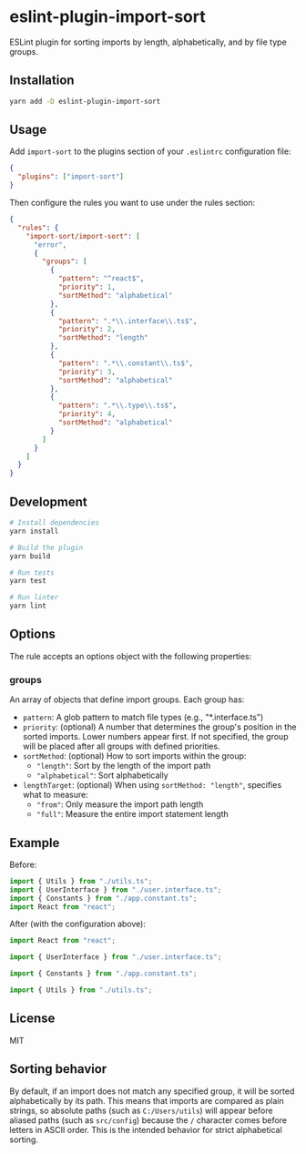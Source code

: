 # eslint-plugin-import-sort

ESLint plugin for sorting imports by length, alphabetically, and by file type groups.

## Installation

```bash
yarn add -D eslint-plugin-import-sort
```

## Usage

Add `import-sort` to the plugins section of your `.eslintrc` configuration file:

```json
{
  "plugins": ["import-sort"]
}
```

Then configure the rules you want to use under the rules section:

```json
{
  "rules": {
    "import-sort/import-sort": [
      "error",
      {
        "groups": [
          {
            "pattern": "^react$",
            "priority": 1,
            "sortMethod": "alphabetical"
          },
          {
            "pattern": ".*\\.interface\\.ts$",
            "priority": 2,
            "sortMethod": "length"
          },
          {
            "pattern": ".*\\.constant\\.ts$",
            "priority": 3,
            "sortMethod": "alphabetical"
          },
          {
            "pattern": ".*\\.type\\.ts$",
            "priority": 4,
            "sortMethod": "alphabetical"
          }
        ]
      }
    ]
  }
}
```

## Development

```bash
# Install dependencies
yarn install

# Build the plugin
yarn build

# Run tests
yarn test

# Run linter
yarn lint
```

## Options

The rule accepts an options object with the following properties:

### groups

An array of objects that define import groups. Each group has:

- `pattern`: A glob pattern to match file types (e.g., "*.interface.ts")
- `priority`: (optional) A number that determines the group's position in the sorted imports. Lower numbers appear first. If not specified, the group will be placed after all groups with defined priorities.
- `sortMethod`: (optional) How to sort imports within the group:
  - `"length"`: Sort by the length of the import path
  - `"alphabetical"`: Sort alphabetically
- `lengthTarget`: (optional) When using `sortMethod: "length"`, specifies what to measure:
  - `"from"`: Only measure the import path length
  - `"full"`: Measure the entire import statement length

## Example

Before:

```typescript
import { Utils } from "./utils.ts";
import { UserInterface } from "./user.interface.ts";
import { Constants } from "./app.constant.ts";
import React from "react";
```

After (with the configuration above):

```typescript
import React from "react";

import { UserInterface } from "./user.interface.ts";

import { Constants } from "./app.constant.ts";

import { Utils } from "./utils.ts";
```

## License

MIT

## Sorting behavior

By default, if an import does not match any specified group, it will be sorted alphabetically by its path. This means that imports are compared as plain strings, so absolute paths (such as `C:/Users/utils`) will appear before aliased paths (such as `src/config`) because the `/` character comes before letters in ASCII order. This is the intended behavior for strict alphabetical sorting.
